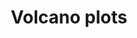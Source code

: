 ---
title: Volcano plots
emoji: 🌋
colorFrom: blue
colorTo: green
sdk: gradio
sdk_version: 4.37.2
python_version: 3.11.9
app_file: app.py
pinned: true
---